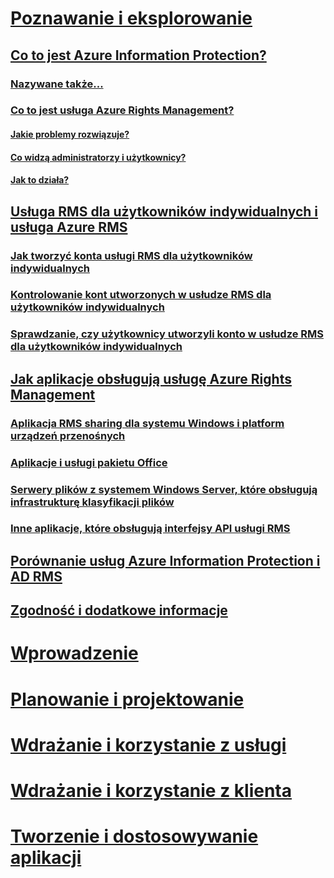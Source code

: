 # [Poznawanie i eksplorowanie](what-is-information-protection.md)
## [Co to jest Azure Information Protection?](what-is-information-protection.md)
### [Nazywane także...](aka.md)
### [Co to jest usługa Azure Rights Management?](what-is-azure-rms.md)
#### [Jakie problemy rozwiązuje?](azure-rms-problems-it-solves.md)
#### [Co widzą administratorzy i użytkownicy?](what-admins-users-see.md)
#### [Jak to działa?](how-does-it-work.md)
## [Usługa RMS dla użytkowników indywidualnych i usługa Azure RMS](rms-for-individuals.md)
### [Jak tworzyć konta usługi RMS dla użytkowników indywidualnych](rms-for-individuals-user-sign-up.md)
### [Kontrolowanie kont utworzonych w usłudze RMS dla użytkowników indywidualnych](rms-for-individuals-take-control.md)
### [Sprawdzanie, czy użytkownicy utworzyli konto w usłudze RMS dla użytkowników indywidualnych](rms-for-individuals-identify-sign-up.md)
## [Jak aplikacje obsługują usługę Azure Rights Management](applications-support.md)
### [Aplikacja RMS sharing dla systemu Windows i platform urządzeń przenośnych](sharing-app-support.md)
### [Aplikacje i usługi pakietu Office](office-apps-services-support.md)
### [Serwery plików z systemem Windows Server, które obsługują infrastrukturę klasyfikacji plików](file-server-support.md)
### [Inne aplikacje, które obsługują interfejsy API usługi RMS](api-support.md)
## [Porównanie usług Azure Information Protection i AD RMS](compare-on-premise.md)
## [Zgodność i dodatkowe informacje](compliance.md)
# [Wprowadzenie](/information-protection/get-started/requirements-azure-rms)
# [Planowanie i projektowanie](/information-protection/plan-design/deployment-roadmap)
# [Wdrażanie i korzystanie z usługi](/information-protection/deploy-use/activate-service)
# [Wdrażanie i korzystanie z klienta](/information-protection/rms-client/use-client)
# [Tworzenie i dostosowywanie aplikacji](/information-protection/develop/developers-guide)


<!--HONumber=Sep16_HO4-->



